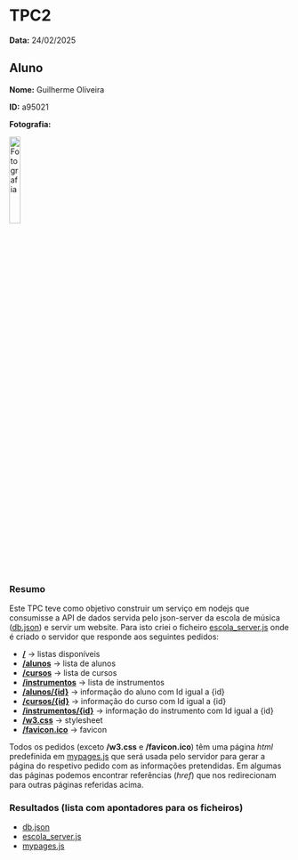 # TPC2

**Data:** 24/02/2025

## Aluno

**Nome:** Guilherme Oliveira

**ID:** a95021

**Fotografia:**

<img src=https://i.imgur.com/ag9VyrP.jpg alt="Fotografia" style="width:20%;">

### Resumo
Este TPC teve como objetivo construir um serviço em nodejs que consumisse a API de dados servida pelo json-server da escola de música ([db.json](./db.json)) e servir um website.
Para isto criei o ficheiro [escola_server.js](./escola_server.js) onde é criado o servidor que responde aos seguintes pedidos:
- **[/](./escola_server.js#L10#L14)** -> listas disponíveis
- **[/alunos](./escola_server.js#L15#L28)** -> lista de alunos
- **[/cursos](./escola_server.js#L29#L42)** -> lista de cursos
- **[/instrumentos](./escola_server.js#L43#56)** -> lista de instrumentos
- **[/alunos/{id}](./escola_server.js#L57#L71)** -> informação do aluno com Id igual a {id}
- **[/cursos/{id}](./escola_server.js#L72#L86)** -> informação do curso com Id igual a {id}
- **[/instrumentos/{id}](./escola_server.js#L87#L112)** -> informação do instrumento com Id igual a {id}
- **[/w3.css](./escola_server.js#L113#L124)** -> stylesheet
- **[/favicon.ico](./escola_server.js#L125#L136)** -> favicon

Todos os pedidos (exceto **/w3.css** e **/favicon.ico**) têm uma página _html_ predefinida em [mypages.js](./mypages.js) que será usada pelo servidor para gerar a página do respetivo pedido com as informações pretendidas. Em algumas das páginas podemos encontrar referências (_href_) que nos redirecionam para outras páginas referidas acima.

### Resultados (lista com apontadores para os ficheiros)
- [db.json](./db.json)
- [escola_server.js](./escola_server.js)
- [mypages.js](./mypages.js)